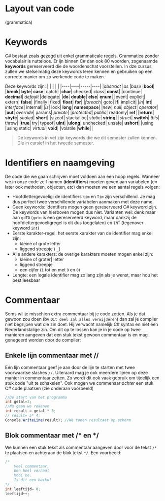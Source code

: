 # Layout van code
(grammatica)
# Keywords
C# bestaat zoals gezegd uit enkel grammaticale regels. Grammatica zonder vocabulair is nutteloos. Er ijn binnen C# dan ook 80 woorden, zogenaamde **keywords** gereserveerd die de woordenschat voorstellen.
In dze cursus zullen we stelselmatig deze keywords leren kennen en gebruiken op een correcte manier om zo werkende code te maken.

Deze keywords zijn:
|   |     |     |   |
|----|----|-----|----|
|*abstract*	|*as*	|*base*	|**bool**|
|**break**|	**byte**|	**case**|	catch|
|**char**|	checked|	*class*|	**const**|
|continue|	**decimal**|	*default*	|delegate|
|**do**|	**double**|	**else**|	**enum**|
|event|	explicit|	extern|	**false**|
|finally|	fixed|	**float**|	**for**|
|*foreach*|	goto|	**if**|	implicit|
|*in*|	**int**|	*interface*|	internal|
|*is*|	lock|	**long**|	**namespace**|
|*new*|	*null*|	*object*|	*operator*|
|**out**|	*override*|	params|	*private*|
|*protected*|	*public*|	readonly|	**ref**|
|**return**|	**sbyte**|	*sealed*|	**short**|
|sizeof|	stackalloc|	*static*|	**string**|
|*struct*|	**switch**|	*this*|	throw|
|**true**|	try|	typeof|	**uint**|
|**ulong**|	unchecked|	unsafe|	**ushort**|
|using	|using static|	*virtual*|	**void**|
|volatile	|**while**| |

> De keywords in vet zijn keywords die we dit semester zullen kennen. Die in cursief in het tweede semester.

# Identifiers en naamgeving
De code die we gaan schrijven moet voldoen aan een hoop regels. Wanneer we in onze code zelf namen (**identifiers**) moeten geven aan variabelen (en later ook methoden, objecten, etc) dan moeten we een aantal regels volgen:

* Hoofdlettergevoelig: de identifiers ``tim`` en ``Tim`` zijn verschillend. Je mag dus perfect twee verschillende variabelen aanmaken met deze name. 
* Geen keywords: identifiers mogen geen gereserveerd C# keyword zijn. De keywords van hierboven mogen dus niet. Varianten wel: denk maar aan ``goTO`` (``goto`` is een gereserveerd keyword, maar dankzij de hoofdlettergevoeligregel is dit dus toegelaten) en ``INT`` (tegenover keyword ``int``)
* Eerste karakter-regel: het eerste karakter van de identifier mag enkel zijn:
    * kleine of grote letter
    * liggend streepje ( ``_``)
* Alle andere karakters: de overige karakters moeten mogen enkel zijn:
    * kleine of groter| letter
    * liggend streepje
    * een cijfer (``1`` tot en met ``9`` en ``0``)
* Lengte: een legale identifier mag zo lang zijn als je wenst, maar hou het best leesbaar

# Commentaar
Soms wil je misschien extra commentaar bij je code zetten. Als je dat gewoon zou doen (bv ``Dit deel zal alles verwijderen``) dan zal je compiler niet begrijpen wat die zin doet. Hij verwacht namelijk C# syntax en niet een Nederlandstalige zin. Om dit op te lossen kan je in je code op twee manieren aangeven dat een stuk tekst gewoon commentaar is en mag genegeerd worden door de compiler:

## Enkele lijn commentaar  met //
Eén lijn commentaar geef je aan door de lijn te starten met twee voorwaartse slashes ``//``. Uiteraard mag je ook meerdere lijnen op deze manier in commentaar zetten. Zo wordt dit ook vaak gebruik om tijdelijk een stuk code "uit te schakelen". Ook mogen we commenaar *achter* een stuk C# code plaatsen (zie onderaan voorbeeld)
```csharp
//De start van het programma
int getal=3;
//Nu gaan we rekenen
int result = getal * 5;
// result= 5* 4;
Console.WriteLine(result); //We tonen resultaat op scherm
```
## Blok commentaar met /* en */
We kunnen een stuk tekst als commentaar aangeven door voor de tekst ``/*`` te plaatsen en achteraan de blok tekst ``*/``. Een voorbeeld:
```csharp
/*
    Veel commentaar.
    Een heel verhaal
    Mooi he.
    Is dit een haiku?
*/
int leeftijd= 0;
leeftijd++;
```